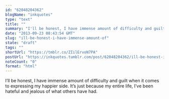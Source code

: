 ```yaml
---
id: "62048204362"
blogName: "inkquotes"
type: "text"
title: ""
summary: "I'll be honest, I have immense amount of difficulty and guilt when it comes to expressing my happier side. It's just because my..."
date: "2013-09-23 08:43:54 GMT"
slug: "ill-be-honest-i-have-immense-amount-of"
state: "draft"
tags: ""
shortUrl: "https://tmblr.co/ZIilErvoN7PA"
postUrl: "https://inkquotes.tumblr.com/post/62048204362/ill-be-honest-i-have-immense-amount-of"
noteCount: "0"
format: "html"
---
```


I’ll be honest, I have immense amount of difficulty and guilt when it comes to expressing my happier side. It’s just because my entire life, I’ve been hateful and jealous of what others have had.